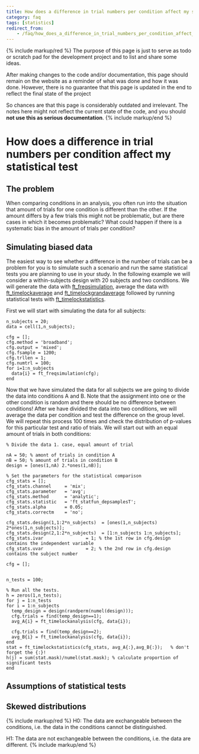 ```yaml
---
title: How does a difference in trial numbers per condition affect my statistical test
category: faq
tags: [statistics]
redirect_from:
    - /faq/how_does_a_difference_in_trial_numbers_per_condition_affect_my_statistical_test/
---
```


{% include markup/red %}
The purpose of this page is just to serve as todo or scratch pad for the development project and to list and share some ideas.

After making changes to the code and/or documentation, this page should remain on the website as a reminder of what was done and how it was done. However, there is no guarantee that this page is updated in the end to reflect the final state of the project

So chances are that this page is considerably outdated and irrelevant. The notes here might not reflect the current state of the code, and you should **not use this as serious documentation**.
{% include markup/end %}

# How does a difference in trial numbers per condition affect my statistical test

## The problem

When comparing conditions in an analysis, you often run into the situation that amount of trials for one condition is different than the other. If the amount differs by a few trials this might not be problematic, but are there cases in which it becomes problematic? What could happen if there is a systematic bias in the amount of trials per condition?

## Simulating biased data

The easiest way to see whether a difference in the number of trials can be a problem for you is to simulate such a scenario and run the same statistical tests you are planning to use in your study. In the following example we will consider a within-subjects design with 20 subjects and two conditions. We will generate the data with [ft_freqsimulation](/reference/ft_freqsimulation), average the data with [ft_timelockaverage](/reference/ft_timelockanalysis) and [ft_timelockgrandaverage](/reference/ft_timelockgrandaverage) followed by running statistical tests with [ft_timelockstatistics](/reference/ft_timelockstatistics).

First we will start with simulating the data for all subjects:

    n_subjects = 20;
    data = cell(1,n_subjects);

    cfg = [];
    cfg.method = 'broadband';
    cfg.output = 'mixed';
    cfg.fsample = 1200;
    cfg.trllen = 1;
    cfg.numtrl = 100;
    for i=1:n_subjects
      data{i} = ft_freqsimulation(cfg);
    end

Now that we have simulated the data for all subjects we are going to divide the data into conditions A and B. Note that the assignment into one or the other condition is random and there should be no difference between conditions! After we have divided the data into two conditions, we will average the data per condition and test the difference on the group level. We will repeat this process 100 times and check the distribution of p-values for this particular test and ratio of trials. We will start out with an equal amount of trials in both conditions:

    % Divide the data 1. case, equal amount of trial

    nA = 50; % amont of trials in condition A
    nB = 50; % amount of trials in condition B
    design = [ones(1,nA) 2.*ones(1,nB)];

    % Set the parameters for the statistical comparison
    cfg_stats = [];
    cfg_stats.channel     = 'mix';
    cfg_stats.parameter   = 'avg';
    cfg_stats.method      = 'analytic';
    cfg_stats.statistic   = 'ft_statfun_depsamplesT';
    cfg_stats.alpha       = 0.05;
    cfg_stats.correctm    = 'no';

    cfg_stats.design(1,1:2*n_subjects)  = [ones(1,n_subjects) 2*ones(1,n_subjects)];
    cfg_stats.design(2,1:2*n_subjects)  = [1:n_subjects 1:n_subjects];
    cfg_stats.ivar                = 1; % the 1st row in cfg.design contains the independent variable
    cfg_stats.uvar                = 2; % the 2nd row in cfg.design contains the subject number

    cfg = [];


    n_tests = 100;

    % Run all the tests.
    h = zeros(1,n_tests);
    for j = 1:n_tests
    for i = 1:n_subjects
      temp_design = design(randperm(numel(design)));
      cfg.trials = find(temp_design==1);
      avg_A{i} = ft_timelockanalysis(cfg, data{i});

      cfg.trials = find(temp_design==2);
      avg_B{i} = ft_timelockanalysis(cfg, data{i});
    end
    stat = ft_timelockstatistics(cfg_stats, avg_A{:},avg_B{:});   % don't forget the {:}!
    h(j) = sum(stat.mask)/numel(stat.mask); % calculate proportion of significant tests
    end

## Assumptions of statistical tests

## Skewed distributions

{% include markup/red %}
H0: The data are exchangeable between the conditions, i.e. the data in the conditions cannot be distinguished.

H1: The data are not exchangeable between the conditions, i.e. the data are different.
{% include markup/end %}
